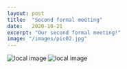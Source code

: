 ```yaml
---
layout: post
title:  "Second formal meeting"
date:   2020-10-21
excerpt: "Our second formal meeting!"
image: "/images/pic02.jpg"
---
```


![local image](/images/second_formal_meeting_01.jpg "alt")
![local image](/images/second_formal_meeting_02.jpg "alt")
